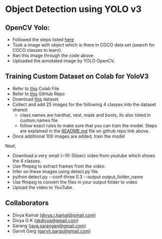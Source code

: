 # Object Detection using YOLO v3

## OpenCV Yolo:  
- Followed the steps listed [here](https://pysource.com/2019/06/27/yolo-object-detection-using-opencv-with-python/)
- Took a image with object which is there in COCO data set (search for COCO classes to learn). 
- Ran this image through the code above
- Uploaded the annotated image by YOLO OpenCV. 



## Training Custom Dataset on Colab for YoloV3
- Refer to [this](https://colab.research.google.com/drive/1LbKkQf4hbIuiUHunLlvY-cc0d_sNcAgS) Colab File
- Refer to [this](https://github.com/theschoolofai/YoloV3) GitHub Repo
- Download [this](https://drive.google.com/file/d/1sVSAJgmOhZk6UG7EzmlRjXfkzPxmpmLy/view) dataset
- Collect and add 25 images for the following 4 classes into the dataset shared:
  - class names are hardhat, vest, mask and boots, its also listed in custom.names file 
  - follow exact rules to make sure that you can train the model. Steps are explained in the [README.md](https://github.com/theschoolofai/YoloV3/blob/master/README.md) file on github repo link above.
- Once additional 100 images are added, train the model

Next,

- Download a very small (~10-30sec) video from youtube which shows the 4 classes. 
- Use ffmpeg to extract frames from the video. 
- Infer on these images using detect.py file.  
- python detect.py --conf-three 0.3 --output output_folder_name
- Use  ffmpeg  to convert the files in your output folder to video
- Upload the video to YouTube. 



 ## Collaborators
- Divya Kamat (divya.r.kamat@gmail.com)
- Divya G K (gkdivya@gmail.com)
- Sarang (jaya.sarangan@gmail.com)
- Garvit Garg (garvit.gargs@gmail.com)
